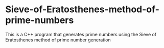 # Sieve-of-Eratosthenes-method-of-prime-numbers
This is a C++ program that generates prime numbers using the Sieve of Eratosthenes method of prime number generation
